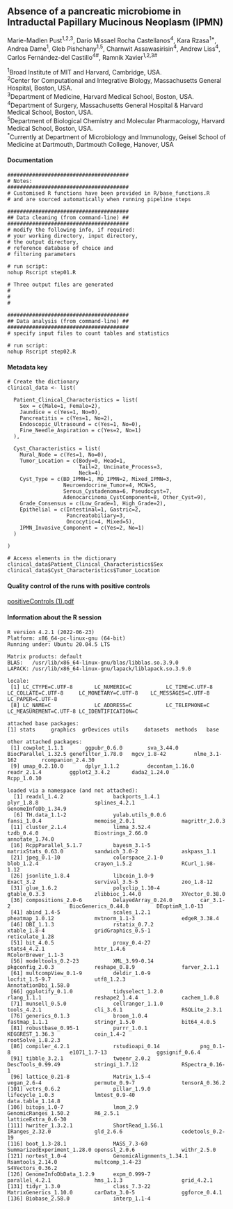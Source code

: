 ## Absence of a pancreatic microbiome in Intraductal Papillary Mucinous Neoplasm (IPMN)

Marie-Madlen Pust<sup>1,2,3</sup>, Darío Missael Rocha Castellanos<sup>4</sup>,
Kara Rzasa<sup>1*</sup>, Andrea Dame<sup>1</sup>, Gleb Pishchany<sup>1,5</sup>,
Charnwit Assawasirisin<sup>4</sup>, Andrew Liss<sup>4</sup>,
Carlos Fernández-del Castillo<sup>4#</sup>,
Ramnik Xavier<sup>1,2,3#</sup>

<sup>1</sup>Broad Institute of MIT and Harvard, Cambridge, USA. <br>
<sup>2</sup>Center for Computational and Integrative Biology, Massachusetts General Hospital, Boston, USA.<br>
<sup>3</sup>Department of Medicine, Harvard Medical School, Boston, USA.<br>
<sup>4</sup>Department of Surgery, Massachusetts General Hospital & Harvard Medical School, Boston, USA.<br>
<sup>5</sup>Department of Biological Chemistry and Molecular Pharmacology, Harvard Medical School, Boston, USA.<br>
<sup>*</sup>Currently at Department of Microbiology and Immunology, Geisel School of Medicine at Dartmouth, Dartmouth College, Hanover, USA<br>


#### Documentation
```
#######################################
# Notes:
#######################################
# Customised R functions have been provided in R/base_functions.R
# and are sourced automatically when running pipeline steps

#######################################
## Data cleaning (from command-line) ##
#######################################
# modify the following info, if required:
# your working directory, input directory, 
# the output directory,
# reference database of choice and
# filtering parameters

# run script:
nohup Rscript step01.R

# Three output files are generated
#
#
#

#######################################
## Data analysis (from command-line) ##
#######################################
# specify input files to count tables and statistics

# run script:
nohup Rscript step02.R
```


#### Metadata key
```
# Create the dictionary
clinical_data <- list(
  
  Patient_Clinical_Characteristics = list(
    Sex = c(Male=1, Female=2),
    Jaundice = c(Yes=1, No=0),
    Pancreatitis = c(Yes=1, No=2),
    Endoscopic_Ultrasound = c(Yes=1, No=0),
    Fine_Needle_Aspiration = c(Yes=2, No=1)
  ),
  
  Cyst_Characteristics = list(
    Mural_Node = c(Yes=1, No=0),
    Tumor_Location = c(Body=0, Head=1,
                       Tail=2, Uncinate_Process=3,
                       Neck=4),
    Cyst_Type = c(BD_IPMN=1, MD_IPMN=2, Mixed_IPMN=3,
                  Neuroendocrine_Tumor=4, MCN=5,
                  Serous_Cystadenoma=6, Pseudocyst=7,
                  Adenocarcinoma_CystComponent=8, Other_Cyst=9),
    Grade_Consensus = c(Low_Grade=1, High_Grade=2),
    Epithelial = c(Intestinal=1, Gastric=2,
                   Pancreatobiliary=3,
                   Oncocytic=4, Mixed=5),
    IPMN_Invasive_Component = c(Yes=2, No=1)
  )
  
)

# Access elements in the dictionary
clinical_data$Patient_Clinical_Characteristics$Sex
clinical_data$Cyst_Characteristics$Tumor_Location
```

#### Quality control of the runs with positive controls <br>
[positiveControls (1).pdf](https://github.com/mmpust/IPMN-repository/files/12442730/positiveControls.1.pdf)


#### Information about the R session <br>
```
R version 4.2.1 (2022-06-23)
Platform: x86_64-pc-linux-gnu (64-bit)
Running under: Ubuntu 20.04.5 LTS

Matrix products: default
BLAS:   /usr/lib/x86_64-linux-gnu/blas/libblas.so.3.9.0
LAPACK: /usr/lib/x86_64-linux-gnu/lapack/liblapack.so.3.9.0

locale:
 [1] LC_CTYPE=C.UTF-8       LC_NUMERIC=C           LC_TIME=C.UTF-8        LC_COLLATE=C.UTF-8     LC_MONETARY=C.UTF-8    LC_MESSAGES=C.UTF-8    LC_PAPER=C.UTF-8      
 [8] LC_NAME=C              LC_ADDRESS=C           LC_TELEPHONE=C         LC_MEASUREMENT=C.UTF-8 LC_IDENTIFICATION=C   

attached base packages:
[1] stats     graphics  grDevices utils     datasets  methods   base     

other attached packages:
 [1] cowplot_1.1.1       ggpubr_0.6.0        sva_3.44.0          BiocParallel_1.32.5 genefilter_1.78.0   mgcv_1.8-42         nlme_3.1-162        rcompanion_2.4.30  
 [9] umap_0.2.10.0       dplyr_1.1.2         decontam_1.16.0     readr_2.1.4         ggplot2_3.4.2       dada2_1.24.0        Rcpp_1.0.10        

loaded via a namespace (and not attached):
  [1] readxl_1.4.2                backports_1.4.1             plyr_1.8.8                  splines_4.2.1               GenomeInfoDb_1.34.9        
  [6] TH.data_1.1-2               yulab.utils_0.0.6           fansi_1.0.4                 memoise_2.0.1               magrittr_2.0.3             
 [11] cluster_2.1.4               limma_3.52.4                tzdb_0.4.0                  Biostrings_2.66.0           annotate_1.74.0            
 [16] RcppParallel_5.1.7          bayesm_3.1-5                matrixStats_0.63.0          sandwich_3.0-2              askpass_1.1                
 [21] jpeg_0.1-10                 colorspace_2.1-0            blob_1.2.4                  crayon_1.5.2                RCurl_1.98-1.12            
 [26] jsonlite_1.8.4              libcoin_1.0-9               Exact_3.2                   survival_3.5-5              zoo_1.8-12                 
 [31] glue_1.6.2                  polyclip_1.10-4             gtable_0.3.3                zlibbioc_1.44.0             XVector_0.38.0             
 [36] compositions_2.0-6          DelayedArray_0.24.0         car_3.1-2                   BiocGenerics_0.44.0         DEoptimR_1.0-13            
 [41] abind_1.4-5                 scales_1.2.1                pheatmap_1.0.12             mvtnorm_1.1-3               edgeR_3.38.4               
 [46] DBI_1.1.3                   rstatix_0.7.2               xtable_1.8-4                gridGraphics_0.5-1          reticulate_1.28            
 [51] bit_4.0.5                   proxy_0.4-27                stats4_4.2.1                httr_1.4.6                  RColorBrewer_1.1-3         
 [56] modeltools_0.2-23           XML_3.99-0.14               pkgconfig_2.0.3             reshape_0.8.9               farver_2.1.1               
 [61] multcompView_0.1-9          deldir_1.0-9                locfit_1.5-9.7              utf8_1.2.3                  AnnotationDbi_1.58.0       
 [66] ggplotify_0.1.0             tidyselect_1.2.0            rlang_1.1.1                 reshape2_1.4.4              cachem_1.0.8               
 [71] munsell_0.5.0               cellranger_1.1.0            tools_4.2.1                 cli_3.6.1                   RSQLite_2.3.1              
 [76] generics_0.1.3              broom_1.0.4                 fastmap_1.1.1               stringr_1.5.0               bit64_4.0.5                
 [81] robustbase_0.95-1           purrr_1.0.1                 KEGGREST_1.36.3             coin_1.4-2                  rootSolve_1.8.2.3          
 [86] compiler_4.2.1              rstudioapi_0.14             png_0.1-8                   e1071_1.7-13                ggsignif_0.6.4             
 [91] tibble_3.2.1                tweenr_2.0.2                DescTools_0.99.49           stringi_1.7.12              RSpectra_0.16-1            
 [96] lattice_0.21-8              Matrix_1.5-4                vegan_2.6-4                 permute_0.9-7               tensorA_0.36.2             
[101] vctrs_0.6.2                 pillar_1.9.0                lifecycle_1.0.3             lmtest_0.9-40               data.table_1.14.8          
[106] bitops_1.0-7                lmom_2.9                    GenomicRanges_1.50.2        R6_2.5.1                    latticeExtra_0.6-30        
[111] hwriter_1.3.2.1             ShortRead_1.56.1            IRanges_2.32.0              gld_2.6.6                   codetools_0.2-19           
[116] boot_1.3-28.1               MASS_7.3-60                 SummarizedExperiment_1.28.0 openssl_2.0.6               withr_2.5.0                
[121] nortest_1.0-4               GenomicAlignments_1.34.1    Rsamtools_2.14.0            multcomp_1.4-23             S4Vectors_0.36.2           
[126] GenomeInfoDbData_1.2.9      expm_0.999-7                parallel_4.2.1              hms_1.1.3                   grid_4.2.1                 
[131] tidyr_1.3.0                 class_7.3-22                MatrixGenerics_1.10.0       carData_3.0-5               ggforce_0.4.1              
[136] Biobase_2.58.0              interp_1.1-4

```
